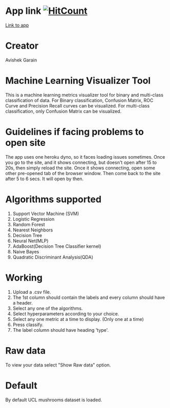 # App link [![HitCount](http://hits.dwyl.com/garain/Machine-learning-visualizer-app.svg)](http://hits.dwyl.com/garain/Machine-learning-visualizer-app)

[Link to app](https://garain.vision/Authentication/mlvisualize)

# Creator
Avishek Garain

# Machine Learning Visualizer Tool 

This is a machine learning metrics visualizer tool for binary and multi-class classification of data.
For Binary classification, Confusion Matrix, ROC Curve and Precision Recall curves can be visualized. 
For multi-class classification, only Confusion Matrix can be visualized.

# Guidelines if facing problems to open site

The app uses one heroku dyno, so it faces loading issues sometimes. Once you go to the site, and it shows connecting, but doesn't open after 15 to 20s, then simply reload the site. Once it shows connecting, open some other pre-opened tab of the browser window. Then come back to the site after 5 to 6 secs. It will open by then.

# Algorithms supported

1) Support Vector Machine (SVM)
2) Logistic Regression
3) Random Forest
4) Nearest Neighbors
5) Decision Tree 
6) Neural Net(MLP)
7) AdaBoost(Decision Tree Classifier kernel) 
8) Naive Bayes
9) Quadratic Discriminant Analysis(QDA)

# Working
1. Upload a .csv file.
2. The 1st column should contain the labels and every column should have a header. 
3. Select any one of the algorithms.
4. Select hyperparameters according to your choice.
5. Select any one metric at a time to display. (Only one at a time)
6. Press classify.
7. The label column should have heading 'type'.

# Raw data
To view your data select "Show Raw data" option.

# Default
By default UCL mushrooms dataset is loaded.

